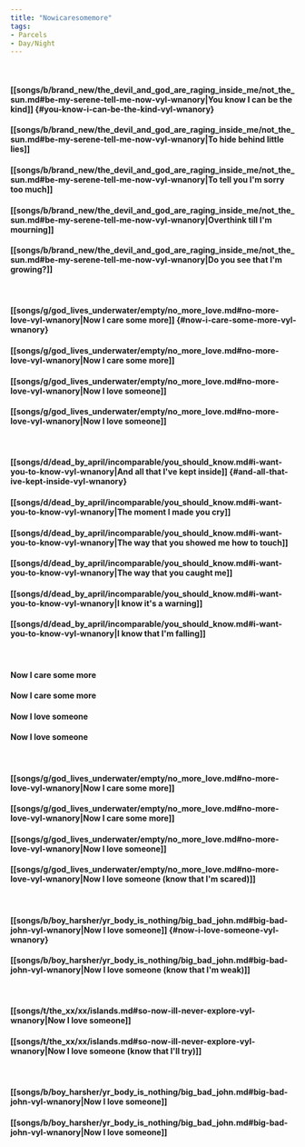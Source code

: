 ```yaml
---
title: "Nowicaresomemore"
tags:
- Parcels
- Day∕Night
---
```

&nbsp;
#### [[songs/b/brand_new/the_devil_and_god_are_raging_inside_me/not_the_sun.md#be-my-serene-tell-me-now-vyl-wnanory|You know I can be the kind]] {#you-know-i-can-be-the-kind-vyl-wnanory}
#### [[songs/b/brand_new/the_devil_and_god_are_raging_inside_me/not_the_sun.md#be-my-serene-tell-me-now-vyl-wnanory|To hide behind little lies]]
#### [[songs/b/brand_new/the_devil_and_god_are_raging_inside_me/not_the_sun.md#be-my-serene-tell-me-now-vyl-wnanory|To tell you I'm sorry too much]]
#### [[songs/b/brand_new/the_devil_and_god_are_raging_inside_me/not_the_sun.md#be-my-serene-tell-me-now-vyl-wnanory|Overthink till I'm mourning]]
#### [[songs/b/brand_new/the_devil_and_god_are_raging_inside_me/not_the_sun.md#be-my-serene-tell-me-now-vyl-wnanory|Do you see that I'm growing?]]
&nbsp;
#### [[songs/g/god_lives_underwater/empty/no_more_love.md#no-more-love-vyl-wnanory|Now I care some more]] {#now-i-care-some-more-vyl-wnanory}
#### [[songs/g/god_lives_underwater/empty/no_more_love.md#no-more-love-vyl-wnanory|Now I care some more]]
#### [[songs/g/god_lives_underwater/empty/no_more_love.md#no-more-love-vyl-wnanory|Now I love someone]]
#### [[songs/g/god_lives_underwater/empty/no_more_love.md#no-more-love-vyl-wnanory|Now I love someone]]
&nbsp;
#### [[songs/d/dead_by_april/incomparable/you_should_know.md#i-want-you-to-know-vyl-wnanory|And all that I've kept inside]] {#and-all-that-ive-kept-inside-vyl-wnanory}
#### [[songs/d/dead_by_april/incomparable/you_should_know.md#i-want-you-to-know-vyl-wnanory|The moment I made you cry]]
#### [[songs/d/dead_by_april/incomparable/you_should_know.md#i-want-you-to-know-vyl-wnanory|The way that you showed me how to touch]]
#### [[songs/d/dead_by_april/incomparable/you_should_know.md#i-want-you-to-know-vyl-wnanory|The way that you caught me]]
#### [[songs/d/dead_by_april/incomparable/you_should_know.md#i-want-you-to-know-vyl-wnanory|I know it's a warning]]
#### [[songs/d/dead_by_april/incomparable/you_should_know.md#i-want-you-to-know-vyl-wnanory|I know that I'm falling]]
&nbsp;
#### Now I care some more
#### Now I care some more
#### Now I love someone
#### Now I love someone
&nbsp;
#### [[songs/g/god_lives_underwater/empty/no_more_love.md#no-more-love-vyl-wnanory|Now I care some more]]
#### [[songs/g/god_lives_underwater/empty/no_more_love.md#no-more-love-vyl-wnanory|Now I care some more]]
#### [[songs/g/god_lives_underwater/empty/no_more_love.md#no-more-love-vyl-wnanory|Now I love someone]]
#### [[songs/g/god_lives_underwater/empty/no_more_love.md#no-more-love-vyl-wnanory|Now I love someone (know that I'm scared)]]
&nbsp;
#### [[songs/b/boy_harsher/yr_body_is_nothing/big_bad_john.md#big-bad-john-vyl-wnanory|Now I love someone]] {#now-i-love-someone-vyl-wnanory}
#### [[songs/b/boy_harsher/yr_body_is_nothing/big_bad_john.md#big-bad-john-vyl-wnanory|Now I love someone (know that I'm weak)]]
&nbsp;
#### [[songs/t/the_xx/xx/islands.md#so-now-ill-never-explore-vyl-wnanory|Now I love someone]]
#### [[songs/t/the_xx/xx/islands.md#so-now-ill-never-explore-vyl-wnanory|Now I love someone (know that I'll try)]]
&nbsp;
#### [[songs/b/boy_harsher/yr_body_is_nothing/big_bad_john.md#big-bad-john-vyl-wnanory|Now I love someone]]
#### [[songs/b/boy_harsher/yr_body_is_nothing/big_bad_john.md#big-bad-john-vyl-wnanory|Now I love someone]]
